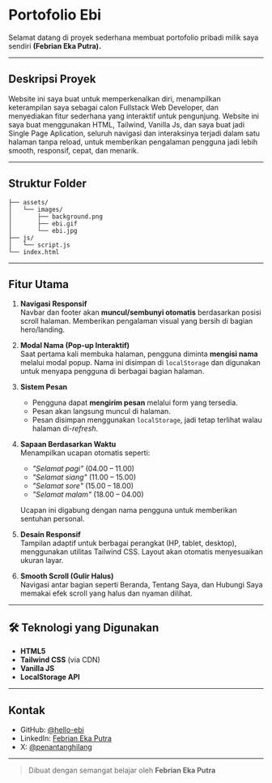 # Portofolio Ebi

Selamat datang di proyek sederhana membuat portofolio pribadi milik saya sendiri **(Febrian Eka Putra).**

---

## Deskripsi Proyek

Website ini saya buat untuk memperkenalkan diri, menampilkan keterampilan saya sebagai calon Fullstack Web Developer, dan menyediakan fitur sederhana yang interaktif untuk pengunjung. Website ini saya buat menggunakan HTML, Tailwind, Vanilla Js, dan saya buat jadi Single Page Aplication, seluruh navigasi dan interaksinya terjadi dalam satu halaman tanpa reload, untuk memberikan pengalaman pengguna jadi lebih smooth, responsif, cepat, dan menarik.

---

## Struktur Folder

```
├── assets/
│   └── images/
│       ├── background.png
│       ├── ebi.gif
│       └── ebi.jpg
├── js/
│   └── script.js
└── index.html
```

---

## Fitur Utama

1. **Navigasi Responsif**  
   Navbar dan footer akan **muncul/sembunyi otomatis** berdasarkan posisi scroll halaman. Memberikan pengalaman visual yang bersih di bagian hero/landing.

2. **Modal Nama (Pop-up Interaktif)**  
   Saat pertama kali membuka halaman, pengguna diminta **mengisi nama** melalui modal popup. Nama ini disimpan di `localStorage` dan digunakan untuk menyapa pengguna di berbagai bagian halaman.

3. **Sistem Pesan**  
   - Pengguna dapat **mengirim pesan** melalui form yang tersedia.  
   - Pesan akan langsung muncul di halaman.  
   - Pesan disimpan menggunakan `localStorage`, jadi tetap terlihat walau halaman di-*refresh*.

4. **Sapaan Berdasarkan Waktu**  
   Menampilkan ucapan otomatis seperti:
   - *"Selamat pagi"* (04.00 – 11.00)  
   - *"Selamat siang"* (11.00 – 15.00)  
   - *"Selamat sore"* (15.00 – 18.00)  
   - *"Selamat malam"* (18.00 – 04.00)  

   Ucapan ini digabung dengan nama pengguna untuk memberikan sentuhan personal.

5. **Desain Responsif**  
   Tampilan adaptif untuk berbagai perangkat (HP, tablet, desktop), menggunakan utilitas Tailwind CSS. Layout akan otomatis menyesuaikan ukuran layar.

6. **Smooth Scroll (Gulir Halus)**  
   Navigasi antar bagian seperti Beranda, Tentang Saya, dan Hubungi Saya memakai efek scroll yang halus dan nyaman dilihat.

---

## 🛠️ Teknologi yang Digunakan

- **HTML5**
- **Tailwind CSS** (via CDN)
- **Vanilla JS**
- **LocalStorage API**

---

## Kontak

- GitHub: [@hello-ebi](https://github.com/hello-ebi)
- LinkedIn: [Febrian Eka Putra](https://www.linkedin.com/in/febrian-eka-putra-92a8a735a)
- X: [@penantanghilang](https://x.com/penantanghilang)

---

> Dibuat dengan semangat belajar oleh **Febrian Eka Putra**